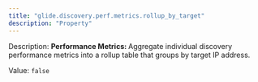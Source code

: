 ```yaml
---
title: "glide.discovery.perf.metrics.rollup_by_target"
description: "Property"
---
```


Description: <b>Performance Metrics: </b> Aggregate individual discovery performance metrics into a rollup table that groups by target IP address.

Value: `false`